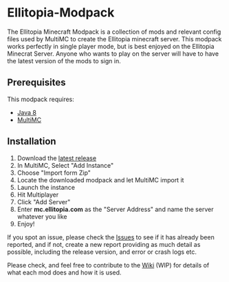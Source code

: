 # Ellitopia-Modpack
The Ellitopia Minecraft Modpack is a collection of mods and relevant config files used by MultiMC to create the Ellitopia minecraft server.
This modpack works perfectly in single player mode, but is best enjoyed on the Ellitopia Minecrat Server.
Anyone who wants to play on the server will have to have the latest version of the mods to sign in.

## Prerequisites
This modpack requires:
* [Java 8](https://www.java.com/en/download/manual.jsp)
* [MultiMC](https://multimc.org/#Download)

## Installation
1. Download the [latest release](https://github.com/ellbristow/Ellitopia-Modpack/releases/latest)
1. In MultiMC, Select "Add Instance"
1. Choose "Import form Zip"
1. Locate the downloaded modpack and let MultiMC import it
1. Launch the instance
1. Hit Multiplayer
1. Click "Add Server"
1. Enter **mc.ellitopia.com** as the "Server Address" and name the server whatever you like
1. Enjoy!

If you spot an issue, please check the [Issues](https://github.com/ellbristow/Ellitopia-Modpack/issues) to see if it has already been reported, and if not, create a new report providing as much detail as possible, including the release version, and error or crash logs etc.

Please check, and feel free to contribute to the [Wiki](https://github.com/ellbristow/Ellitopia-Modpack/wiki) (WIP) for details of what each mod does and how it is used.
